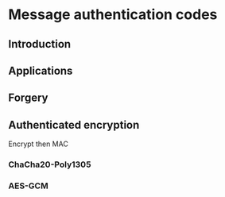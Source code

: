 # Message authentication codes

## Introduction

## Applications

## Forgery

## Authenticated encryption
Encrypt then MAC

### ChaCha20-Poly1305

### AES-GCM